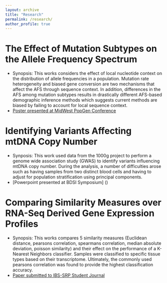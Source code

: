 ```yaml
---
layout: archive
title: "Research"
permalink: /research/
author_profile: true
---
```


   
  
# The Effect of Mutation Subtypes on the Allele Frequency Spectrum   
* Synopsis: This works considers the effect of local nucleotide context on the distribution of allele frequencies in a population. Mutation rate heterogeneity and biased gene conversion are two mechanisms that affect the AFS through sequence context. In addition, differences in the AFS among mutation subtypes results in drastically different AFS-based demographic inference methods which suggests current methods are biased by failing to account for local sequence context.
* [Poster presented at MidWest PopGen Conference](https://github.com/kliao12/kliao12.github.io/blob/master/files/Midwest%20PopGen%20Poster.pdf)
      
# Identifying Variants Affecting mtDNA Copy Number
* Synposis: This work used data from the 1000g project to perform a genome wide association study (GWAS) to identify variants influencing mtDNA copy number. During the analysis, a number of difficulties arose such as having samples from two distinct blood cells and having to adjust for population stratification using principal components.
* [Powerpoint presented at BDSI Symposium] ()

# Comparing Similarity Measures over RNA-Seq Derived Gene Expression Profiles
*  Synopsis: This works compares 5 similarity measures (Euclidean distance, pearsons correlation, spearmans correlation, median absolute deviation, poisson similarity) and their effect on the performance of a K-Nearest Neighbors classifier. Samples were classified to specific tissue types based on their transcriptome. Ultimately, the commonly used pearsons correlation was found to provide the highest classification accuracy. 
* [Paper submitted to IBS-SRP Student Journal](https://github.com/kliao12/kliao12.github.io/blob/master/files/Kevin%20Liao%20Final%20Paper.pdf)

